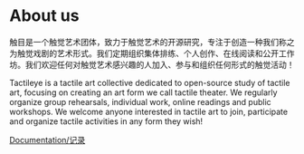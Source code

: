 # About us

触目是一个触觉艺术团体，致力于触觉艺术的开源研究，专注于创造一种我们称之为触觉戏剧的艺术形式。我们定期组织集体排练、个人创作、在线阅读和公开工作坊。我们欢迎任何对触觉艺术感兴趣的人加入、参与和组织任何形式的触觉活动！


Tactileye is a tactile art collective dedicated to open-source study of tactile art, focusing on creating an art form we call tactile theater. We regularly organize group rehearsals, individual work, online readings and public workshops. We welcome anyone interested in tactile art to join, participate and organize tactile activities in any form they wish!

[Documentation/记录](./documentation/documentation.md)


